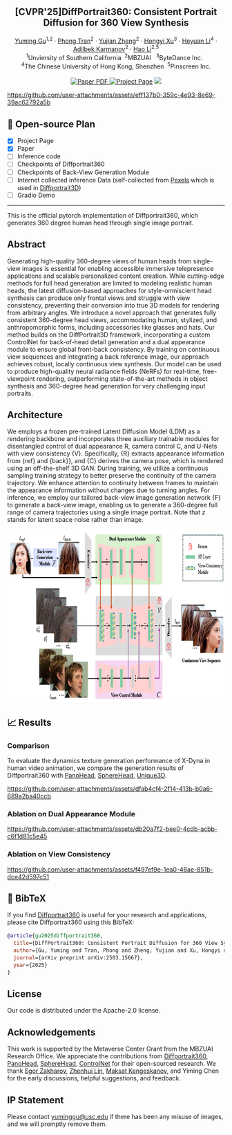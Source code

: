 <p align="center">

  <h2 align="center">[CVPR'25]DiffPortrait360: Consistent Portrait Diffusion for 360 View Synthesis</h2>
  <p align="center">
      <a href="https://freedomgu.github.io/">Yuming Gu</a><sup>1,2</sup>
      ·
      <a href="https://p0lyfish.github.io/portfolio/">Phong Tran</a><sup>2</sup>
    ·  
      <a href="https://paulyzheng.github.io/about/">Yujian Zheng</a><sup>2</sup>
    ·  
      <a href="https://hongyixu37.github.io/homepage/">Hongyi Xu</a><sup>3</sup>
    ·  
      <a href="https://lhyfst.github.io/">Heyuan Li</a><sup>4</sup>
    ·  
      <a href="https://www.linkedin.com/in/adilbek-karmanov?originalSubdomain=ae">Adilbek Karmanov</a><sup>2</sup>
    ·  
      <a href="https://hao-li.com">Hao Li</a><sup>2,5</sup>
    <br>
    <sup>1</sup>Unviersity of Southern California &nbsp;<sup>2</sup>MBZUAI &nbsp; <sup>3</sup>ByteDance Inc. &nbsp; 
    <br>
    <sup>4</sup>The Chinese University of Hong Kong, Shenzhen&nbsp; <sup>5</sup>Pinscreen Inc.
    <br>
    </br>
        <a href="https://arxiv.org/abs/2503.15667">
        <img src='https://img.shields.io/badge/arXiv-diffportrait360-green' alt='Paper PDF'>
        </a>
        <a href='https://freedomgu.github.io/DiffPortrait360/'>
        <img src='https://img.shields.io/badge/Project_Page-diffportrait360-blue' alt='Project Page'></a>
        <a href='https://huggingface.co/gym890/diffportrait360'>
        <img src='https://img.shields.io/badge/%F0%9F%A4%97%20HuggingFace-Model-yellow'></a>
     </br>
</p>


https://github.com/user-attachments/assets/eff137b0-359c-4e93-8e69-39ac62792a5b


## 📑 Open-source Plan
- [x] Project Page
- [x] Paper
- [ ] Inference code
- [ ] Checkpoints of Diffportrait360
- [ ] Checkpoints of Back-View Generation Module
- [ ] Internet collected inference Data (self-collected from [Pexels](https://www.pexels.com/) which is used in [Diffportrait3D](https://github.com/FreedomGu/DiffPortrait3D))
- [ ] Gradio Demo

-----

This is the official pytorch implementation of Diffportrait360, which generates 360 degree human head through single image portrait.

## **Abstract**
Generating high-quality 360-degree views of human heads from single-view images is essential for enabling accessible immersive telepresence applications and scalable personalized content creation.
While cutting-edge methods for full head generation are limited to modeling realistic human heads, the latest diffusion-based approaches for style-omniscient head synthesis can produce only frontal views and struggle with view consistency, preventing their conversion into true 3D models for rendering from arbitrary angles.
We introduce a novel approach that generates fully consistent 360-degree head views, accommodating human, stylized, and anthropomorphic forms, including accessories like glasses and hats. Our method builds on the DiffPortrait3D framework, incorporating a custom ControlNet for back-of-head detail generation and a dual appearance module to ensure global front-back consistency. By training on continuous view sequences and integrating a back reference image, our approach achieves robust, locally continuous view synthesis. Our model can be used to produce high-quality neural radiance fields (NeRFs) for real-time, free-viewpoint rendering, outperforming state-of-the-art methods in object synthesis and 360-degree head generation for very challenging input portraits.

## **Architecture**

We employs a frozen pre-trained Latent Diffusion Model (LDM) as a rendering backbone and incorporates three auxiliary trainable modules for disentangled control of dual appearance R, camera control C, and U-Nets with view consistency {V}. Specifically, {R} extracts appearance information from {ref} and {back}}, and {C} derives the camera pose, which is rendered using an off-the-shelf 3D GAN. During training, we utilize a continuous sampling training strategy to better preserve the continuity of the camera trajectory. We enhance attention to continuity between frames to maintain the appearance information without changes due to turning angles. For inference, we employ our tailored back-view image generation network {F} to generate a back-view image, enabling us to generate a 360-degree full range of camera trajectories using a single image portrait. Note that $z$ stands for latent space noise rather than image. 

<p align="center">
  <img src="./assets/pipeline.png"  height=400>
</p>



## 📈 Results
### Comparison
To evaluate the dynamics texture generation performance of X-Dyna in human video animation, we compare the generation results of Diffportrait360 with [PanoHead](https://sizhean.github.io/panohead), [SphereHead](https://lhyfst.github.io/spherehead/), [Unique3D](https://wukailu.github.io/Unique3D/).

https://github.com/user-attachments/assets/dfab4cf4-2f14-413b-b0a6-689a2ba40ccb

### Ablation on Dual Appearance Module

https://github.com/user-attachments/assets/db20a7f2-bee0-4cdb-acbb-c6f1d81c5e45

### Ablation on View Consistency

https://github.com/user-attachments/assets/f497ef9e-1ea0-46ae-851b-dce42d597c51



## 🔗 BibTeX
If you find [Diffportrait360](https://arxiv.org/abs/2501.10021) is useful for your research and applications, please cite Diffportrait360 using this BibTeX:

```BibTeX
@article{gu2025diffportrait360,
  title={DiffPortrait360: Consistent Portrait Diffusion for 360 View Synthesis},
  author={Gu, Yuming and Tran, Phong and Zheng, Yujian and Xu, Hongyi and Li, Heyuan and Karmanov, Adilbek and Li, Hao},
  journal={arXiv preprint arXiv:2503.15667},
  year={2025}
}
```


## License

Our code is distributed under the Apache-2.0 license.


## Acknowledgements

This work is supported by the Metaverse Center Grant from the MBZUAI Research Office. We appreciate the contributions from [Diffportrait360](https://github.com/FreedomGu/DiffPortrait3D), [PanoHead](https://github.com/SizheAn/PanoHead), [SphereHead](https://lhyfst.github.io/spherehead/), [ControlNet](https://github.com/lllyasviel/ControlNet) for their open-sourced research. We thank [Egor Zakharov](https://egorzakharov.github.io/), [Zhenhui Lin](https://www.linkedin.com/in/zhenhui-lin-5b6510226/?originalSubdomain=ae), [Maksat Kengeskanov](https://www.linkedin.com/in/maksat-kengeskanov/%C2%A0/), and Yiming Chen for the early discussions, helpful suggestions, and feedback.



## IP Statement
Please contact yuminggu@usc.edu if there has been any misuse of images, and we will promptly remove them.


